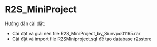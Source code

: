 # R2S_MiniProject
Hướng dẫn cài đặt:
- Cài đặt và giải nén file R2S_MiniProject_by_Siunvpc01165.rar
- Cài đặt và import file R2SMiniproject.sql để tạo database r2sstore
